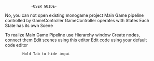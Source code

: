                 -USER GUIDE-
No, you can not open existing monogame project
Main Game pipeline controlled by GameController
    GameController operates with States
        Each State has its own Scene

To realize Main Game Pipeline use Hierarchy window
Create nodes, connect them
Edit scenes using this editor
Edit code using your default code editor

            Hold Tab to hide imgui
